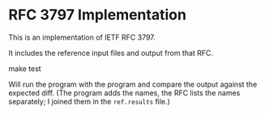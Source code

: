 # RFC 3797 Implementation

This is an implementation of IETF RFC 3797.

It includes the reference input files and output from that RFC.

 make test

Will run the program with the program and compare the output against
the expected diff.  (The program adds the names, the RFC lists the
names separately; I joined them in the `ref.results` file.)
